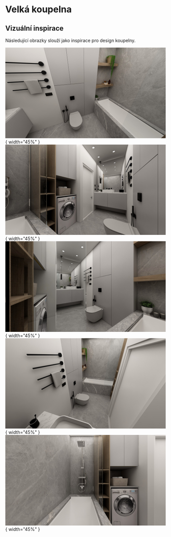 # Velká koupelna

## Vizuální inspirace

Následující obrazky slouží jako inspirace pro design koupelny.

![Koupelna velká - main](../static/img/bathroom-big/bathroom.main.jpg){ width="45%" }
![Koupelna velká - side](../static/img/bathroom-big/bathroom.back.jpg){ width="45%" }
![Koupelna velká - front](../static/img/bathroom-big/bathroom.side.jpg){ width="45%" }
![Koupelna velká - front](../static/img/bathroom-big/bathroom.side.alt.jpg){ width="45%" }
![Koupelna velká - side](../static/img/bathroom-big/bathroom.bath.jpg){ width="45%" }
